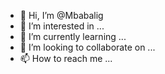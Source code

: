 - 👋 Hi, I’m @Mbabalig
- 👀 I’m interested in ...
- 🌱 I’m currently learning ...
- 💞️ I’m looking to collaborate on ...
- 📫 How to reach me ...

<!---
Mbabalig/Mbabalig is a ✨ special ✨ repository because its `README.md` (this file) appears on your GitHub profile.
You can click the Preview link to take a look at your changes.
--->
